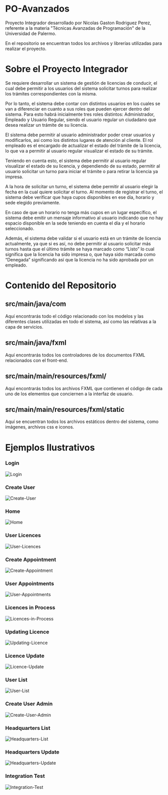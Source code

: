 # PO-Avanzados
Proyecto Integrador desarrollado por Nicolas Gaston Rodriguez Perez, referente a la materia "Técnicas Avanzadas de Programación" de la Universidad de Palermo.

En el repositorio se encuentran todos los archivos y librerías utilizadas para realizar el proyecto.

# Sobre el Proyecto Integrador

Se requiere desarrollar un sistema de gestión de licencias de conducir, el cual debe permitir a los usuarios del sistema solicitar turnos para realizar los trámites correspondientes con la misma.

Por lo tanto, el sistema debe contar con distintos usuarios en los cuales se van a diferenciar en cuanto a sus roles que pueden ejercer dentro del sistema. Para esto habrá inicialmente tres roles distintos: Administrador, Empleado y Usuario Regular, siendo el usuario regular un ciudadano que desea realizar un trámite de su licencia.

El sistema debe permitir al usuario administrador poder crear usuarios y modificarlos, así como los distintos lugares de atención al cliente. El rol empleado es el encargado de actualizar el estado del trámite de la licencia, lo que va a permitir al usuario regular visualizar el estado de su trámite.

Teniendo en cuenta esto, el sistema debe permitir al usuario regular visualizar el estado de su licencia, y dependiendo de su estado, permitir al usuario solicitar un turno para iniciar el trámite o para retirar la licencia ya impresa.

A la hora de solicitar un turno, el sistema debe permitir al usuario elegir la fecha en la cual quiere solicitar el turno. Al momento de registrar el turno, el sistema debe verificar que haya cupos disponibles en ese día, horario y sede elegido previamente.

En caso de que un horario no tenga más cupos en un lugar específico, el sistema debe emitir un mensaje informativo al usuario indicando que no hay espacio disponible en la sede teniendo en cuenta el día y el horario seleccionado.

Además, el sistema debe validar si el usuario está en un trámite de licencia actualmente, ya que si es así, no debe permitir al usuario solicitar más turnos hasta que el último trámite se haya marcado como “Listo” lo cual significa que la licencia ha sido impresa o, que haya sido marcada como “Denegada” significando así que la licencia no ha sido aprobada por un empleado.


# Contenido del Repositorio

## src/main/java/com

Aquí encontrarás todo el código relacionado con los modelos y las diferentes clases utilizadas en todo el sistema, así como las relativas a la capa de servicios.

## src/main/java/fxml

Aquí encontrarás todos los controladores de los documentos FXML relacionados con el front-end.

## src/main/main/resources/fxml/

Aquí encontrarás todos los archivos FXML que contienen el código de cada uno de los elementos que conciernen a la interfaz de usuario.

## src/main/main/resources/fxml/static

Aquí se encuentran todos los archivos estáticos dentro del sistema, como imágenes, archivos css e iconos.


# Ejemplos Ilustrativos

<h3> Login </h3>

![Login](https://github.com/nicoorodriguezp/tap/blob/main/src/main/resources/static/images/examples/login.png)

<h3> Create User </h3>

![Create-User](https://github.com/nicoorodriguezp/tap/blob/main/src/main/resources/static/images/examples/create_user.png)

<h3> Home </h3>

![Home](https://github.com/nicoorodriguezp/tap/blob/main/src/main/resources/static/images/examples/home.png)

<h3> User Licences </h3>

![User-Licences](https://github.com/nicoorodriguezp/tap/blob/main/src/main/resources/static/images/examples/user_licences.png)

<h3> Create Appointment </h3>

![Create-Appointment](https://github.com/nicoorodriguezp/tap/blob/main/src/main/resources/static/images/examples/appointment.png)

<h3> User Appointments </h3>

![User-Appointments](https://github.com/nicoorodriguezp/tap/blob/main/src/main/resources/static/images/examples/user_appointments.png)

<h3> Licences in Process </h3>

![Licences-in-Process](https://github.com/nicoorodriguezp/tap/blob/main/src/main/resources/static/images/examples/licences_in_process.png)

<h3> Updating Licence </h3>

![Updating-Licence](https://github.com/nicoorodriguezp/tap/blob/main/src/main/resources/static/images/examples/updating_licence.png)

<h3> Licence Update </h3>

![Licence-Update](https://github.com/nicoorodriguezp/tap/blob/main/src/main/resources/static/images/examples/licence_update.png)

<h3> User List </h3>

![User-List](https://github.com/nicoorodriguezp/tap/blob/main/src/main/resources/static/images/examples/user_list.png)

<h3> Create User Admin </h3>

![Create-User-Admin](https://github.com/nicoorodriguezp/tap/blob/main/src/main/resources/static/images/examples/create_user_admin.png)

<h3> Headquarters List </h3>

![Headquarters-List](https://github.com/nicoorodriguezp/tap/blob/main/src/main/resources/static/images/examples/headquarters_list.png)

<h3> Headquarters Update </h3>

![Headquarters-Update](https://github.com/nicoorodriguezp/tap/blob/main/src/main/resources/static/images/examples/update_headquater.png)

<h3> Integration Test </h3>

![Integration-Test](https://github.com/nicoorodriguezp/tap/blob/main/src/main/resources/static/images/examples/test.png)